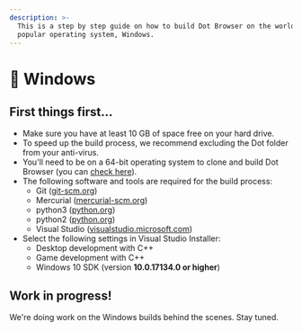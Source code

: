 ```yaml
---
description: >-
  This is a step by step guide on how to build Dot Browser on the world's most
  popular operating system, Windows.
---
```


# 🏁 Windows

## First things first...

* Make sure you have at least 10 GB of space free on your hard drive.
* To speed up the build process, we recommend excluding the Dot folder from your anti-virus.
* You'll need to be on a 64-bit operating system to clone and build Dot Browser \(you can [check here](https://superuser.com/a/1225322/1083268)\).
* The following software and tools are required for the build process:
  * Git \([git-scm.org](https://git-scm.org)\)
  * Mercurial \([mercurial-scm.org](https://www.mercurial-scm.org/)\)
  * python3 \([python.org](https://www.python.org/downloads/)\)
  * python2 \([python.org](https://python.org)\)
  * Visual Studio \([visualstudio.microsoft.com](https://visualstudio.microsoft.com/downloads/)\)
* Select the following settings in Visual Studio Installer:
  * Desktop development with C++
  * Game development with C++
  * Windows 10 SDK \(version **10.0.17134.0 or higher**\)

## Work in progress!

We're doing work on the Windows builds behind the scenes. Stay tuned.

